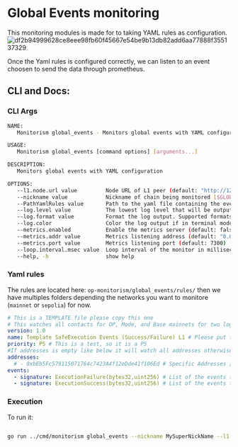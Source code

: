 # Global Events monitoring

This monitoring modules is made for to taking YAML rules as configuration. 
![df2b94999628ce8eee98fb60f45667e54be9b13db82add6aa77888f355137329](https://github.com/ethereum-optimism/monitorism/assets/23560242/b8d36a0f-8a17-4e22-be5a-3e9f3586b3ab)

Once the Yaml rules is configured correctly, we can listen to an event choosen to send the data through prometheus.


## CLI and Docs: 
### CLI Args
```bash
NAME:
   Monitorism global_events - Monitors global events with YAML configuration

USAGE:
   Monitorism global_events [command options] [arguments...]

DESCRIPTION:
   Monitors global events with YAML configuration

OPTIONS:
   --l1.node.url value         Node URL of L1 peer (default: "http://127.0.0.1:8545") [$GLOBAL_EVENT_MON_L1_NODE_URL]
   --nickname value            Nickname of chain being monitored [$GLOBAL_EVENT_MON_NICKNAME]
   --PathYamlRules value       Path to the yaml file containing the events to monitor [$GLOBAL_EVENT_MON_PATH_YAML]
   --log.level value           The lowest log level that will be output (default: INFO) [$MONITORISM_LOG_LEVEL]
   --log.format value          Format the log output. Supported formats: 'text', 'terminal', 'logfmt', 'json', 'json-pretty', (default: text) [$MONITORISM_LOG_FORMAT]
   --log.color                 Color the log output if in terminal mode (default: false) [$MONITORISM_LOG_COLOR]
   --metrics.enabled           Enable the metrics server (default: false) [$MONITORISM_METRICS_ENABLED]
   --metrics.addr value        Metrics listening address (default: "0.0.0.0") [$MONITORISM_METRICS_ADDR]
   --metrics.port value        Metrics listening port (default: 7300) [$MONITORISM_METRICS_PORT]
   --loop.interval.msec value  Loop interval of the monitor in milliseconds (default: 60000) [$MONITORISM_LOOP_INTERVAL_MSEC]
   --help, -h                  show help

```
### Yaml rules
The rules are located here: `op-monitorism/global_events/rules/` then we have multiples folders depending the networks you want to monitore (`mainnet` or `sepolia`) for now.
```yaml
# This is a TEMPLATE file please copy this one
# This watches all contacts for OP, Mode, and Base mainnets for two logs.
version: 1.0
name: Template SafeExecution Events (Success/Failure) L1 # Please put the L1 or L2 at the end of the name.
priority: P5 # This is a test, so it is a P5
#If addresses is empty like below it will watch all addresses otherwise you can address specific addresses.
addresses:
  # - 0xbEb5Fc579115071764c7423A4f12eDde41f106Ed # Specific Addresses /!\ We are not supporting EIP 3770 yet, if the address is not starting by 0x, this will panic by safety measure.
events:
  - signature: ExecutionFailure(bytes32,uint256) # List of the events to watch for the addresses.
  - signature: ExecutionSuccess(bytes32,uint256) # List of the events to watch for the addresses.
```
### Execution
To run it:

```bash

go run ../cmd/monitorism global_events --nickname MySuperNickName --l1.node.url https://localhost:8545 --PathYamlRules /tmp/Monitorism/op-monitorism/global_events/rules/rules_mainnet_L1 --loop.interval.msec 12000

```

